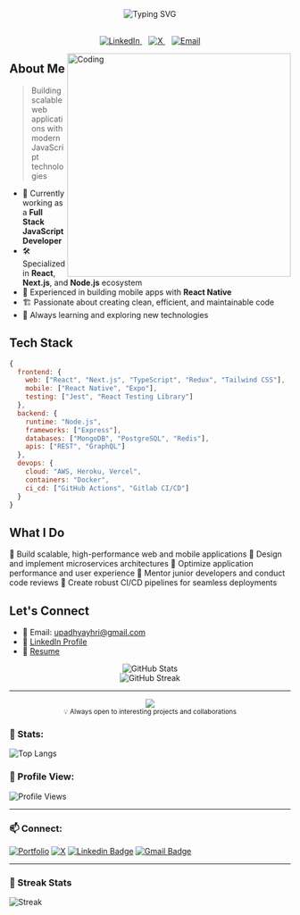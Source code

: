<div align="center">
  <img src="https://readme-typing-svg.demolab.com?font=Fira+Code&size=28&duration=3000&pause=1000&color=6F8EE8&center=true&vCenter=true&width=800&lines=Hey+there%2C+I'm+Hemanshu+Upadhyay+%F0%9F%91%8B;Full+Stack+JavaScript+Developer" alt="Typing SVG" />
</div>

<br/>

<p align="center">
  <a href="https://linkedin.com/in/hemanshu-upadhyay-41957b1a8">
    <img src="https://img.shields.io/badge/LinkedIn-0077B5?style=for-the-badge&logo=linkedin&logoColor=white" alt="LinkedIn"/>
  </a>&nbsp;&nbsp;
  <a href="https://x.com/Hemanshu0412">
    <img src="https://img.shields.io/badge/X-000000?style=for-the-badge&logo=x&logoColor=white" alt="X"/>
  </a>&nbsp;&nbsp;
  <a href="mailto:upadhyayhri@gmail.com">
    <img src="https://img.shields.io/badge/Email-808080?style=for-the-badge&logo=gmail&logoColor=white" alt="Email"/>
  </a>
</p>
<img align="right" alt="Coding" width="400" src="https://user-images.githubusercontent.com/74038190/229223263-cf2e4b07-2615-4f87-9c38-e37600f8381a.gif">

## About Me

> Building scalable web applications with modern JavaScript technologies

- 🔭 Currently working as a **Full Stack JavaScript Developer**
- 🛠️ Specialized in **React**, **Next.js**, and **Node.js** ecosystem
- 📱 Experienced in building mobile apps with **React Native**
- 🏗️ Passionate about creating clean, efficient, and maintainable code
- 🌱 Always learning and exploring new technologies

## Tech Stack

```javascript
{
  frontend: {
    web: ["React", "Next.js", "TypeScript", "Redux", "Tailwind CSS"],
    mobile: ["React Native", "Expo"],
    testing: ["Jest", "React Testing Library"]
  },
  backend: {
    runtime: "Node.js",
    frameworks: ["Express"],
    databases: ["MongoDB", "PostgreSQL", "Redis"],
    apis: ["REST", "GraphQL"]
  },
  devops: {
    cloud: "AWS, Heroku, Vercel",
    containers: "Docker",
    ci_cd: ["GitHub Actions", "Gitlab CI/CD"]
  }
}
```

## What I Do

🎯 Build scalable, high-performance web and mobile applications
🔄 Design and implement microservices architectures
🚀 Optimize application performance and user experience
👥 Mentor junior developers and conduct code reviews
🔧 Create robust CI/CD pipelines for seamless deployments


## Let's Connect

- 📧 Email: upadhyayhri@gmail.com
- 💼 [LinkedIn Profile](https://linkedin.com/in/hemanshu-upadhyay-41957b1a8)
- 📄 [Resume](https://drive.google.com/file/d/1p81f-JtHlBcdcZ81STWfxriKLkWvMt6W/view?usp=sharing)

<div align="center">
  <img src="https://github-readme-stats.vercel.app/api?username=hemanshu-upadhyay&show_icons=true&hide_border=true&theme=tokyonight" alt="GitHub Stats" />
</div>

<div align="center">
  <img src="https://github-readme-streak-stats.herokuapp.com/?user=hemanshu-upadhyay&hide_border=true&theme=tokyonight" alt="GitHub Streak" />
</div>

---

<div align="center">
  <img src="https://quotes-github-readme.vercel.app/api?type=horizontal&theme=tokyonight" />
</div>

<div align="center">
  <sub>💡 Always open to interesting projects and collaborations</sub>
</div>


### 🌟 Stats:

![Top Langs](https://github-readme-stats.vercel.app/api/top-langs/?username=dushyant4665&layout=compact&theme=white)



### 👀 Profile View:
![Profile Views](https://komarev.com/ghpvc/?username=dushyant4665&color=brightgreen&style=flat-square)

---

### 📫 Connect:
[![Portfolio](https://img.shields.io/badge/-Portfolio-24292e?style=flat-square&logo=google-chrome&logoColor=white&link=https://dushyantkhandelwal.in)](https://dushyantkhandelwal.in)
[![X](https://img.shields.io/badge/-X-1DA1F2?style=flat-square&logo=x&logoColor=white&link=https://x.com/dushyant4665)](https://x.com/dushyant4665)
[![Linkedin Badge](https://img.shields.io/badge/-Dushyant_Khandelwal-blue?style=flat-square&logo=Linkedin&logoColor=white&link=https://www.linkedin.com/in/dushyant-khandelwal-516319221/)](https://www.linkedin.com/in/dushyant-khandelwal-516319221/)
[![Gmail Badge](https://img.shields.io/badge/-dushyant.email@gmail.com-c14438?style=flat-square&logo=Gmail&logoColor=white&link=mailto:dushyantkhandelwal4665@gmail.com)](mailto:dushyant.email@gmail.com)

---

### 🎉 Streak Stats
![Streak](https://github-readme-streak-stats.herokuapp.com/?user=dushyant4665&theme=white)


